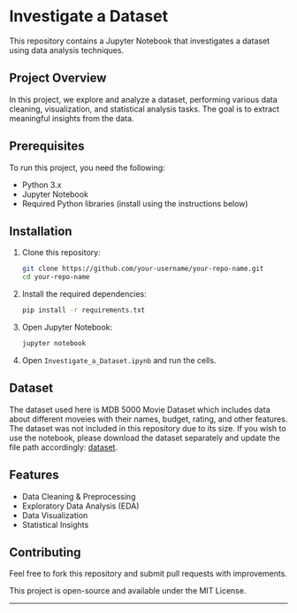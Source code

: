 # Investigate a Dataset

This repository contains a Jupyter Notebook that investigates a dataset using data analysis techniques.

## Project Overview

In this project, we explore and analyze a dataset, performing various data cleaning, visualization, and statistical analysis tasks. The goal is to extract meaningful insights from the data.

## Prerequisites

To run this project, you need the following:

- Python 3.x
- Jupyter Notebook
- Required Python libraries (install using the instructions below)

## Installation

1. Clone this repository:
   ```bash
   git clone https://github.com/your-username/your-repo-name.git
   cd your-repo-name
   ```

2. Install the required dependencies:
   ```bash
   pip install -r requirements.txt
   ```
  

3. Open Jupyter Notebook:
   ```bash
   jupyter notebook
   ```

4. Open `Investigate_a_Dataset.ipynb` and run the cells.

## Dataset

The dataset used here is MDB 5000 Movie Dataset which includes data about different moveies with their names, budget, rating, and other features. The dataset was not included in this repository due to its size. If you wish to use the notebook, please download the dataset separately and update the file path accordingly: [dataset](https://www.kaggle.com/datasets/tmdb/tmdb-movie-metadata).

## Features

- Data Cleaning & Preprocessing
- Exploratory Data Analysis (EDA)
- Data Visualization
- Statistical Insights

## Contributing

Feel free to fork this repository and submit pull requests with improvements.


This project is open-source and available under the MIT License.

---
